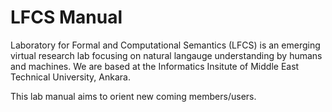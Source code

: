 # LFCS Manual

Laboratory for Formal and Computational Semantics (LFCS) is an emerging virtual research lab focusing on natural langauge understanding by humans and machines. We are based at the Informatics Insitute of Middle East Technical University, Ankara.

This lab manual aims to orient new coming members/users. 
